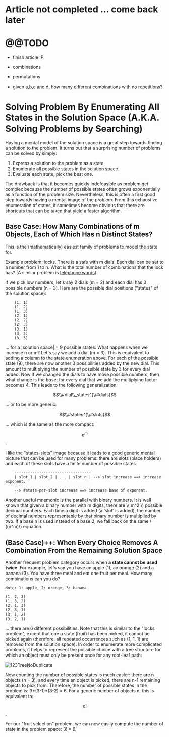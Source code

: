 
# Article not completed ... come back later

# @@TODO

- finish article :P

- combinations
- permutations
- given a,b,c and d, how many different combinations with no repetitions?

# Solving Problem By Enumerating All States in the Solution Space (A.K.A. Solving Problems by Searching)

Having a mental model of the solution space is a great step towards finding a solution to the problem. It turns out that a surprising number of problems can be solved by simply:

1. Express a solution to the problem as a state.
2. Enumerate all possible states in the solution space.
3. Evaluate each state, pick the best one.

The drawback is that it becomes quickly indefeasible as problem get complex because the number of possible states often grows exponentially as a function of the problem size. Nevertheless, this is often a first good step towards having a mental image of the problem. From this exhaustive enumeration of states, it sometimes become obvious that there are shortcuts that can be taken that yield a faster algorithm.

## Base Case: How Many Combinations of m Objects, Each of Which Has n Distinct States?

This is the (mathematically) easiest family of problems to model the state for.

Example problem: locks. There is a safe with m dials. Each dial can be set to a number from 1 to n. What is the total number of combinations that the lock has? (A similar problem is [telephone words](../TelephoneWords)).

If we pick low numbers, let's say 2 dials (m = 2) and each dial has 3 possible numbers (n = 3). Here are the possible dial positions ("states" of the solution space):

        (1, 1)
        (1, 2)
        (1, 3)
        (2, 1)
        (2, 2)
        (2, 3)
        (3, 1)
        (3, 2)
        (3, 3)

... for a |solution space| = 9 possible states. What happens when we increase n or m? Let's say we add a dial (m = 3). This is equivalent to adding a column to the state enumeration above. For each of the possible state (9), there are now another 3 possibilities added by the new dial. This amount to multiplying the number of possible state by 3 for every dial added. Now if we changed the dials to have move possible numbers, then what change is the _base_; for every dial that we add the multiplying factor becomes 4. This leads to the following generalization:

$$\\#dial\\_states^{\\#dials}$$

... or to be more generic:

$$\\#states^{\\#slots}$$

... which is the same as the more compact:

$$n^{m}$$.

I like the "states-slots" image because it leads to a good generic mental picture that can be used for many problems: there are slots (place holders) and each of these slots have a finite number of possible states.

        ----------------------------------
        | slot_1 | slot_2 | ... | slot_n | --> slot increase ==> increase exponent.
        ----------------------------------
        --> #state-per-slot increase ==> increase base of exponent.

Another useful mnemonic is the parallel with binary numbers. It is well known that given a binary number with m digits, there are \\( m^2 \\) possible decimal numbers. Each time a digit is added (a 'slot' is added), the number of decimal numbers representable by that binary number is multiplied by two. If a base n is used instead of a base 2, we fall back on the same \\((n^m)\\) equation.

## (Base Case)++: When Every Choice Removes A Combination From the Remaining Solution Space

Another frequent problem category occurs when **a state cannot be used twice**. For example, let's say you have an apple (1), an orange (2) and a banana (3). You have three meal and eat one fruit per meal. How many combinations can you do?

    Note: 1: apple, 2: orange, 3: banana

    (1, 2, 3)
    (1, 3, 2)
    (2, 1, 3)
    (2, 3, 1)
    (3, 1, 2)
    (3, 2, 1)

... there are 6 different possibilities. Note that this is similar to the "locks problem", except that one a state (fruit) has been picked, it cannot be picked again (therefore, all repeated occurrences such as (1, 1, 1) are removed from the solution space). In order to enumerate more complicated problems, it helps to represent the possible choice with a tree structure for which an object must only be present once for any root-leaf path:

![123TreeNoDuplicate](../../static/SolvingProblemByEnumeratingAllStates_123TreeNoDuplicate.jpg)

Now counting the number of possible states is much easier: there are n objects (n = 3), and every time an object is picked, there are n-1 remaining objects to pick from. Therefore, the number of possible states in the problem is: 3*(3-1)*(3-2) = 6. For a generic number of objects n, this is equivalent to:

$$n!$$.

For our "fruit selection" problem, we can now easily compute the number of state in the problem space: 3! = 6.
